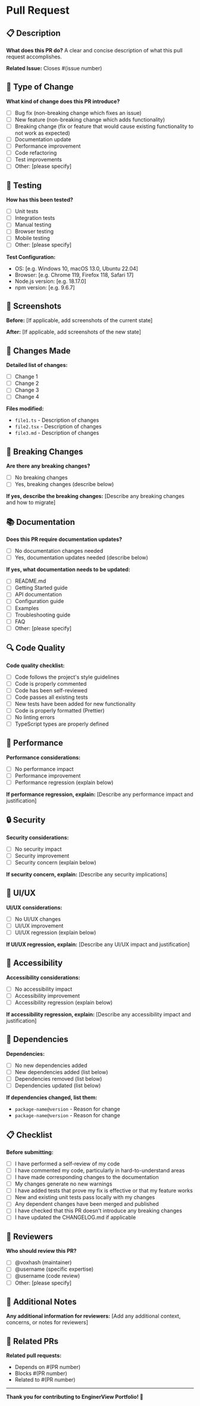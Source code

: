 # Pull Request

## 📋 Description

**What does this PR do?**
A clear and concise description of what this pull request accomplishes.

**Related Issue:**
Closes #(issue number)

## 🔄 Type of Change

**What kind of change does this PR introduce?**
- [ ] Bug fix (non-breaking change which fixes an issue)
- [ ] New feature (non-breaking change which adds functionality)
- [ ] Breaking change (fix or feature that would cause existing functionality to not work as expected)
- [ ] Documentation update
- [ ] Performance improvement
- [ ] Code refactoring
- [ ] Test improvements
- [ ] Other: [please specify]

## 🧪 Testing

**How has this been tested?**
- [ ] Unit tests
- [ ] Integration tests
- [ ] Manual testing
- [ ] Browser testing
- [ ] Mobile testing
- [ ] Other: [please specify]

**Test Configuration:**
- OS: [e.g. Windows 10, macOS 13.0, Ubuntu 22.04]
- Browser: [e.g. Chrome 119, Firefox 118, Safari 17]
- Node.js version: [e.g. 18.17.0]
- npm version: [e.g. 9.6.7]

## 📸 Screenshots

**Before:**
[If applicable, add screenshots of the current state]

**After:**
[If applicable, add screenshots of the new state]

## 🔧 Changes Made

**Detailed list of changes:**
- [ ] Change 1
- [ ] Change 2
- [ ] Change 3
- [ ] Change 4

**Files modified:**
- `file1.ts` - Description of changes
- `file2.tsx` - Description of changes
- `file3.md` - Description of changes

## 🎯 Breaking Changes

**Are there any breaking changes?**
- [ ] No breaking changes
- [ ] Yes, breaking changes (describe below)

**If yes, describe the breaking changes:**
[Describe any breaking changes and how to migrate]

## 📚 Documentation

**Does this PR require documentation updates?**
- [ ] No documentation changes needed
- [ ] Yes, documentation updates needed (describe below)

**If yes, what documentation needs to be updated:**
- [ ] README.md
- [ ] Getting Started guide
- [ ] API documentation
- [ ] Configuration guide
- [ ] Examples
- [ ] Troubleshooting guide
- [ ] FAQ
- [ ] Other: [please specify]

## 🔍 Code Quality

**Code quality checklist:**
- [ ] Code follows the project's style guidelines
- [ ] Code is properly commented
- [ ] Code has been self-reviewed
- [ ] Code passes all existing tests
- [ ] New tests have been added for new functionality
- [ ] Code is properly formatted (Prettier)
- [ ] No linting errors
- [ ] TypeScript types are properly defined

## 🚀 Performance

**Performance considerations:**
- [ ] No performance impact
- [ ] Performance improvement
- [ ] Performance regression (explain below)

**If performance regression, explain:**
[Describe any performance impact and justification]

## 🔒 Security

**Security considerations:**
- [ ] No security impact
- [ ] Security improvement
- [ ] Security concern (explain below)

**If security concern, explain:**
[Describe any security implications]

## 🎨 UI/UX

**UI/UX considerations:**
- [ ] No UI/UX changes
- [ ] UI/UX improvement
- [ ] UI/UX regression (explain below)

**If UI/UX regression, explain:**
[Describe any UI/UX impact and justification]

## 📱 Accessibility

**Accessibility considerations:**
- [ ] No accessibility impact
- [ ] Accessibility improvement
- [ ] Accessibility regression (explain below)

**If accessibility regression, explain:**
[Describe any accessibility impact and justification]

## 🔗 Dependencies

**Dependencies:**
- [ ] No new dependencies added
- [ ] New dependencies added (list below)
- [ ] Dependencies removed (list below)
- [ ] Dependencies updated (list below)

**If dependencies changed, list them:**
- `package-name@version` - Reason for change
- `package-name@version` - Reason for change

## 📋 Checklist

**Before submitting:**
- [ ] I have performed a self-review of my code
- [ ] I have commented my code, particularly in hard-to-understand areas
- [ ] I have made corresponding changes to the documentation
- [ ] My changes generate no new warnings
- [ ] I have added tests that prove my fix is effective or that my feature works
- [ ] New and existing unit tests pass locally with my changes
- [ ] Any dependent changes have been merged and published
- [ ] I have checked that this PR doesn't introduce any breaking changes
- [ ] I have updated the CHANGELOG.md if applicable

## 🎯 Reviewers

**Who should review this PR?**
- [ ] @voxhash (maintainer)
- [ ] @username (specific expertise)
- [ ] @username (code review)
- [ ] Other: [please specify]

## 📝 Additional Notes

**Any additional information for reviewers:**
[Add any additional context, concerns, or notes for reviewers]

## 🔗 Related PRs

**Related pull requests:**
- Depends on #(PR number)
- Blocks #(PR number)
- Related to #(PR number)

---

**Thank you for contributing to EnginerView Portfolio! 🎉**
